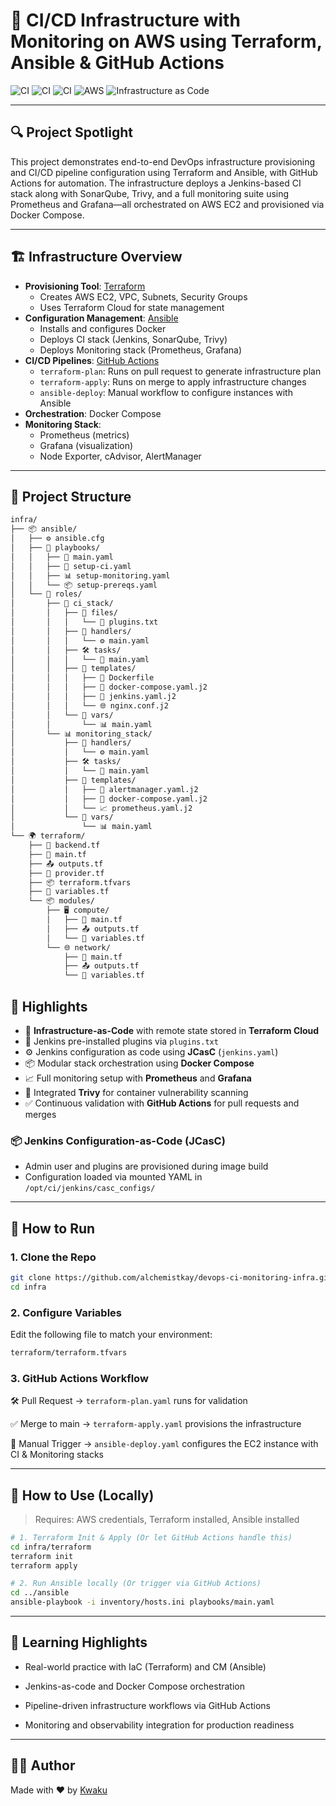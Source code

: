 # 🚀 CI/CD Infrastructure with Monitoring on AWS using Terraform, Ansible & GitHub Actions

![CI](https://img.shields.io/github/actions/workflow/status/alchemistkay/devops-ci-monitoring-infra.git/terraform-plan.yaml?label=Terraform%20Plan&style=for-the-badge)
![CI](https://img.shields.io/github/actions/workflow/status/alchemistkay/devops-ci-monitoring-infra/terraform-apply.yaml?label=Terraform%20Apply&style=for-the-badge)
![CI](https://img.shields.io/github/actions/workflow/status/alchemistkay/devops-ci-monitoring-infra/ansible-deploy.yaml?label=Ansible%20Provisioning&style=for-the-badge)
![AWS](https://img.shields.io/badge/AWS-EC2%20%7C%20VPC%20%7C%20SG-orange?style=for-the-badge)
![Infrastructure as Code](https://img.shields.io/badge/IaC-Terraform%20%7C%20Ansible-blueviolet?style=for-the-badge)

---

## 🔍 Project Spotlight

This project demonstrates end-to-end DevOps infrastructure provisioning and CI/CD pipeline configuration using Terraform and Ansible, with GitHub Actions for automation. The infrastructure deploys a Jenkins-based CI stack along with SonarQube, Trivy, and a full monitoring suite using Prometheus and Grafana—all orchestrated on AWS EC2 and provisioned via Docker Compose.

---

## 🏗 Infrastructure Overview

- **Provisioning Tool**: [Terraform](https://www.terraform.io/)
  - Creates AWS EC2, VPC, Subnets, Security Groups
  - Uses Terraform Cloud for state management
- **Configuration Management**: [Ansible](https://www.ansible.com/)
  - Installs and configures Docker
  - Deploys CI stack (Jenkins, SonarQube, Trivy)
  - Deploys Monitoring stack (Prometheus, Grafana)
- **CI/CD Pipelines**: [GitHub Actions](https://github.com/features/actions)
  - `terraform-plan`: Runs on pull request to generate infrastructure plan
  - `terraform-apply`: Runs on merge to apply infrastructure changes
  - `ansible-deploy`: Manual workflow to configure instances with Ansible
- **Orchestration**: Docker Compose
- **Monitoring Stack**:
  - Prometheus (metrics)
  - Grafana (visualization)
  - Node Exporter, cAdvisor, AlertManager

---

## 📁 Project Structure

```bash
infra/
├── 📦 ansible/
│   ├── ⚙️ ansible.cfg
│   ├── 📜 playbooks/
│   │   ├── 🚀 main.yaml
│   │   ├── 🧱 setup-ci.yaml
│   │   ├── 📊 setup-monitoring.yaml
│   │   └── 📦 setup-prereqs.yaml
│   └── 📂 roles/
│       ├── 🧰 ci_stack/
│       │   ├── 📁 files/
│       │   │   └── 📄 plugins.txt
│       │   ├── 🔧 handlers/
│       │   │   └── ⚙️ main.yaml
│       │   ├── 🛠️ tasks/
│       │   │   └── 🔨 main.yaml
│       │   ├── 🧩 templates/
│       │   │   ├── 🐳 Dockerfile
│       │   │   ├── 🐙 docker-compose.yaml.j2
│       │   │   ├── 🧾 jenkins.yaml.j2
│       │   │   └── 🌐 nginx.conf.j2
│       │   └── 🧮 vars/
│       │       └── 📊 main.yaml
│       └── 📊 monitoring_stack/
│           ├── 🔧 handlers/
│           │   └── ⚙️ main.yaml
│           ├── 🛠️ tasks/
│           │   └── 🔨 main.yaml
│           ├── 🧩 templates/
│           │   ├── 🚨 alertmanager.yaml.j2
│           │   ├── 🐙 docker-compose.yaml.j2
│           │   └── 📈 prometheus.yaml.j2
│           └── 🧮 vars/
│               └── 📊 main.yaml
└── 🌍 terraform/
    ├── 🧭 backend.tf
    ├── 🌿 main.tf
    ├── 📤 outputs.tf
    ├── 🤝 provider.tf
    ├── 📦 terraform.tfvars
    ├── 🧮 variables.tf
    └── 📦 modules/
        ├── 🖥️ compute/
        │   ├── 🌿 main.tf
        │   ├── 📤 outputs.tf
        │   └── 🧮 variables.tf
        └── 🌐 network/
            ├── 🌿 main.tf
            ├── 📤 outputs.tf
            └── 🧮 variables.tf

```

## 📌 Highlights

- 🔐 **Infrastructure-as-Code** with remote state stored in **Terraform Cloud**
- 🧩 Jenkins pre-installed plugins via `plugins.txt`
- ⚙️ Jenkins configuration as code using **JCasC** (`jenkins.yaml`)
- 📦 Modular stack orchestration using **Docker Compose**
- 📈 Full monitoring setup with **Prometheus** and **Grafana**
- 🧪 Integrated **Trivy** for container vulnerability scanning
- ✅ Continuous validation with **GitHub Actions** for pull requests and merges

### 📦 Jenkins Configuration-as-Code (JCasC)

- Admin user and plugins are provisioned during image build
- Configuration loaded via mounted YAML in `/opt/ci/jenkins/casc_configs/`

---

## 🧪 How to Run

### 1. Clone the Repo

```bash
git clone https://github.com/alchemistkay/devops-ci-monitoring-infra.git
cd infra
```

### 2. Configure Variables
Edit the following file to match your environment:
```bash
terraform/terraform.tfvars
```

### 3. GitHub Actions Workflow
🛠️ Pull Request → `terraform-plan.yaml` runs for validation

✅ Merge to main → `terraform-apply.yaml` provisions the infrastructure

🚀 Manual Trigger → `ansible-deploy.yaml` configures the EC2 instance with CI & Monitoring stacks

---

## 🚀 How to Use (Locally)
> Requires: AWS credentials, Terraform installed, Ansible installed

```bash
# 1. Terraform Init & Apply (Or let GitHub Actions handle this)
cd infra/terraform
terraform init
terraform apply

# 2. Run Ansible locally (Or trigger via GitHub Actions)
cd ../ansible
ansible-playbook -i inventory/hosts.ini playbooks/main.yaml
```

---

## 🧠 Learning Highlights

- Real-world practice with IaC (Terraform) and CM (Ansible)

- Jenkins-as-code and Docker Compose orchestration

- Pipeline-driven infrastructure workflows via GitHub Actions

- Monitoring and observability integration for production readiness

---

## 🧑‍💻 Author

Made with ❤️ by [Kwaku](https://github.com/alchemistkay)


